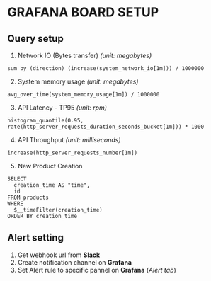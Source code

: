 # GRAFANA BOARD SETUP

## Query setup 

1. Network IO (Bytes transfer) *(unit: megabytes)*
```
sum by (direction) (increase(system_network_io[1m])) / 1000000
```
2. System memory usage *(unit: megabytes)*
```
avg_over_time(system_memory_usage[1m]) / 1000000
```
3. API Latency - TP95 *(unit: rpm)*
```
histogram_quantile(0.95, rate(http_server_requests_duration_seconds_bucket[1m])) * 1000
```
4. API Throughput *(unit: milliseconds)*
```
increase(http_server_requests_number[1m])
```
5. New Product Creation
```
SELECT
  creation_time AS "time",
  id
FROM products
WHERE
  $__timeFilter(creation_time)
ORDER BY creation_time
```


## Alert setting
1. Get webhook url from **Slack**
2. Create notification channel on **Grafana**
3. Set Alert rule to specific pannel on **Grafana** (_Alert tab_) 
